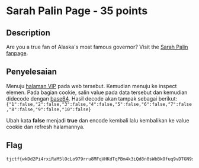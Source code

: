 # Sarah Palin Page - 35 points
## Description

Are you a true fan of Alaska's most famous governor? Visit the [Sarah Palin fanpage](https://sarah_palin_fanpage.tjctf.org/).

## Penyelesaian

Menuju [halaman VIP](https://sarah_palin_fanpage.tjctf.org/exclusive) pada web tersebut. Kemudian menuju ke inspect elemen. Pada bagian cookie, salin value pada data tersebut dan kemudian didecode dengan [base64](https://cryptii.com/pipes/text-to-base64). Hasil decode akan tampak sebagai berikut:
`{"1":false,"2":false,"3":false,"4":false,"5":false,"6":false,"7":false,"8":false,"9":false,"10":false}`

Ubah kata **false** menjadi **true** dan encode kembali lalu kembalikan ke value cookie dan refresh halamannya.

## Flag

```
tjctf{wkDd2Pi4rxiRaM5lOcLo979rru8MFqVHKdTqPBm4k3iQd8n0sWbBkOfuq9vDTGN9suZgYlH3jq6QTp3tG3EYapzsTHL7ycqRTP5Qf6rQSB33DcQaaqwQhpbuqPBm4k3iQd8n0sWbBkOf}
```